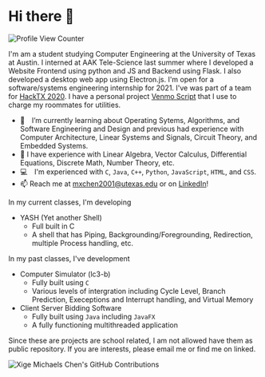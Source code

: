 # Hi there 👋
![Profile View Counter](https://komarev.com/ghpvc/?username=mxchen2001&color=blue&label=Profile+Views)

I'm am a student studying Computer Engineering at the University of Texas at Austin. I interned at AAK Tele-Science last summer where I developed a Website Frontend using python and JS and Backend using Flask. I also developed a desktop web app using Electron.js. I'm open for a software/systems engineering internship for 2021. I've was part of a team for [HackTX 2020](https://github.com/ishan0102/hacktx-20). I have a personal project [Venmo Script](https://github.com/mxchen2001/Venmo-Automation) that I use to charge my roommates for utilities.

[comment]: <EM spaces are used below for whitespace after emojis. Two spaces are placed at the end of each line to create single spacing.>
- 🌱 I’m currently learning about Operating Sytems, Algorithms, and Software Engineering and Design and previous had experience with Computer Architecture, Linear Systems and Signals, Circuit Theory, and Embedded Systems.
- 💬 I have experience with Linear Algebra, Vector Calculus, Differential Equations, Discrete Math, Number Theory, etc.
- 💻 I'm experienced with  `C`, `Java`, `C++`, `Python`, `JavaScript`,  `HTML`, and `CSS`.  
- 📫 Reach me at mxchen2001@utexas.edu or on [LinkedIn](https://www.linkedin.com/in/xige-michael-chen-7a4a45190/)!  

In my current classes, I'm developing
- YASH (Yet another Shell)
  - Full built in C
  - A shell that has Piping, Backgrounding/Foregrounding, Redirection, multiple Process handling, etc.

In my past classes, I've development
- Computer Simulator (lc3-b)
  - Fully built using `C`
  - Various levels of intergration including Cycle Level, Branch Prediction, Execeptions and Interrupt handling, and Virtual Memory
- Client Server Bidding Software
  - Fully built using `Java` including `JavaFX`
  - A fully functioning multithreaded application

Since these are projects are school related, I am not allowed have them as public repository. If you are interests, please email me or find me on linked.

![Xige Michaels Chen's GitHub Contributions](https://github-readme-stats.vercel.app/api?username=mxchen2001&show_icons=true&hide_border=true&count_private=true&hide=stars)

<!--
**mxchen2001/mxchen2001** is a ✨ _special_ ✨ repository because its `README.md` (this file) appears on your GitHub profile.

Here are some ideas to get you started:

- 🔭 I’m currently working on ...
- 🌱 I’m currently learning ...
- 👯 I’m looking to collaborate on ...
- 🤔 I’m looking for help with ...
- 💬 Ask me about ...
- 📫 How to reach me: ...
- 😄 Pronouns: ...
- ⚡ Fun fact: ...
-->
